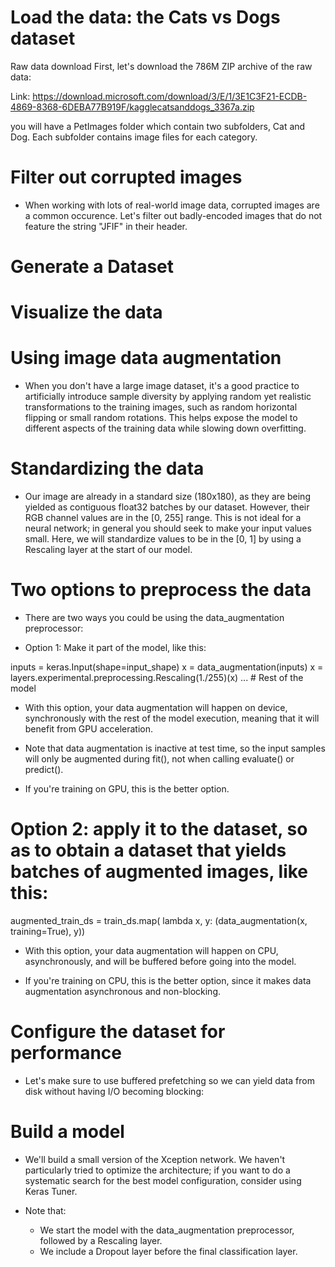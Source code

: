 # Load the data: the Cats vs Dogs dataset

Raw data download
First, let's download the 786M ZIP archive of the raw data:

Link: https://download.microsoft.com/download/3/E/1/3E1C3F21-ECDB-4869-8368-6DEBA77B919F/kagglecatsanddogs_3367a.zip

you will have a PetImages folder which contain two subfolders, Cat and Dog. Each subfolder contains image files for each category.

# Filter out corrupted images

- When working with lots of real-world image data, corrupted images are a common occurence. Let's filter out badly-encoded images that do not feature the string "JFIF" in their header.

# Generate a Dataset

# Visualize the data

# Using image data augmentation

- When you don't have a large image dataset, it's a good practice to artificially introduce sample diversity by applying random yet realistic transformations to the training images, such as random horizontal flipping or small random rotations. This helps expose the model to different aspects of the training data while slowing down overfitting.

# Standardizing the data

- Our image are already in a standard size (180x180), as they are being yielded as contiguous float32 batches by our dataset. However, their RGB channel values are in the [0, 255] range. This is not ideal for a neural network; in general you should seek to make your input values small. Here, we will standardize values to be in the [0, 1] by using a Rescaling layer at the start of our model.

# Two options to preprocess the data

- There are two ways you could be using the data_augmentation preprocessor:

- Option 1: Make it part of the model, like this:

inputs = keras.Input(shape=input_shape)
x = data_augmentation(inputs)
x = layers.experimental.preprocessing.Rescaling(1./255)(x)
... # Rest of the model

- With this option, your data augmentation will happen on device, synchronously with the rest of the model execution, meaning that it will benefit from GPU acceleration.

- Note that data augmentation is inactive at test time, so the input samples will only be augmented during fit(), not when calling evaluate() or predict().

- If you're training on GPU, this is the better option.

# Option 2: apply it to the dataset, so as to obtain a dataset that yields batches of augmented images, like this:

augmented_train_ds = train_ds.map(
lambda x, y: (data_augmentation(x, training=True), y))

- With this option, your data augmentation will happen on CPU, asynchronously, and will be buffered before going into the model.

- If you're training on CPU, this is the better option, since it makes data augmentation asynchronous and non-blocking.

# Configure the dataset for performance

- Let's make sure to use buffered prefetching so we can yield data from disk without having I/O becoming blocking:

# Build a model

- We'll build a small version of the Xception network. We haven't particularly tried to optimize the architecture; if you want to do a systematic search for the best model configuration, consider using Keras Tuner.

- Note that:

  - We start the model with the data_augmentation preprocessor, followed by a Rescaling layer.
  - We include a Dropout layer before the final classification layer.
